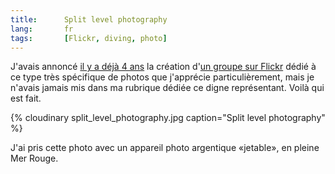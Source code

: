 ```yaml
---
title:      Split level photography
lang:       fr
tags:       [Flickr, diving, photo]
---
```


J'avais annoncé [il y a déjà 4 ans](/2005/12/groupe-flickr-a-remplir-halfway-between-air-and-water.html) la création d'[un groupe sur Flickr](https://www.flickr.com/groups/halfway_air_water/) dédié à ce type très spécifique de photos que j'apprécie particulièrement, mais je n'avais jamais mis dans ma rubrique dédiée ce digne représentant. Voilà qui est fait.

{% cloudinary split_level_photography.jpg caption="Split level photography" %}

J'ai pris cette photo avec un appareil photo argentique «jetable», en pleine Mer Rouge.
